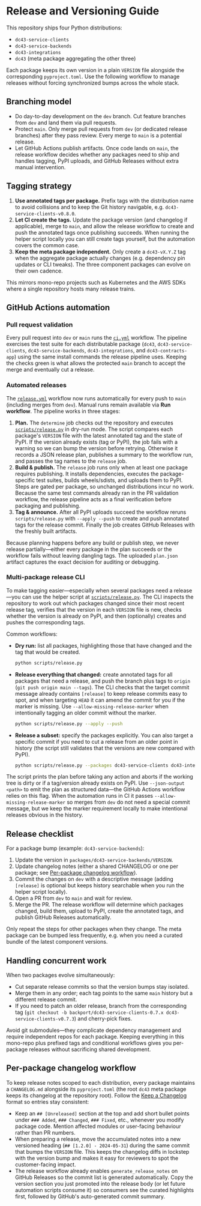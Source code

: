 # Release and Versioning Guide

This repository ships four Python distributions:

- `dc43-service-clients`
- `dc43-service-backends`
- `dc43-integrations`
- `dc43` (meta package aggregating the other three)

Each package keeps its own version in a plain `VERSION` file alongside the corresponding
`pyproject.toml`. Use the following workflow to manage releases without forcing synchronized bumps
across the whole stack.

## Branching model

- Do day-to-day development on the `dev` branch. Cut feature branches from `dev` and land them via
  pull requests.
- Protect `main`. Only merge pull requests from `dev` (or dedicated release branches) after they
  pass review. Every merge to `main` is a potential release.
- Let GitHub Actions publish artifacts. Once code lands on `main`, the release workflow decides
  whether any packages need to ship and handles tagging, PyPI uploads, and GitHub Releases without
  extra manual intervention.

## Tagging strategy

1. **Use annotated tags per package.** Prefix tags with the distribution name to avoid collisions
   and to keep the Git history navigable, e.g. `dc43-service-clients-v0.8.0`.
2. **Let CI create the tags.** Update the package version (and changelog if applicable), merge to
   `main`, and allow the release workflow to create and push the annotated tags once publishing
   succeeds. When running the helper script locally you can still create tags yourself, but the
   automation covers the common case.
3. **Keep the meta package independent.** Only create a `dc43-vX.Y.Z` tag when the aggregate
   package actually changes (e.g. dependency pin updates or CLI tweaks). The three component
   packages can evolve on their own cadence.

This mirrors mono-repo projects such as Kubernetes and the AWS SDKs where a single repository hosts
many release trains.

## GitHub Actions automation

### Pull request validation

Every pull request into `dev` or `main` runs the [`ci.yml`](../.github/workflows/ci.yml) workflow. The
pipeline exercises the test suite for each distributable package (`dc43`, `dc43-service-clients`,
`dc43-service-backends`, `dc43-integrations`, and `dc43-contracts-app`) using the same install
commands the release pipeline uses. Keeping the checks green is what allows the protected `main`
branch to accept the merge and eventually cut a release.

### Automated releases

The [`release.yml`](../.github/workflows/release.yml) workflow now runs automatically for every push
to `main` (including merges from `dev`). Manual runs remain available via **Run workflow**. The
pipeline works in three stages:

1. **Plan.** The `determine` job checks out the repository and executes
   [`scripts/release.py`](../scripts/release.py) in dry-run mode. The script compares each package's
   `VERSION` file with the latest annotated tag and the state of PyPI. If the version already exists
   (tag or PyPI), the job fails with a warning so we can bump the version before retrying. Otherwise
   it records a JSON release plan, publishes a summary to the workflow run, and passes the tag names
   to the `release` job.
2. **Build & publish.** The `release` job runs only when at least one package requires publishing. It
   installs dependencies, executes the package-specific test suites, builds wheels/sdists, and uploads
   them to PyPI. Steps are gated per package, so unchanged distributions incur no work. Because the
   same test commands already ran in the PR validation workflow, the release pipeline acts as a final
   verification before packaging and publishing.
3. **Tag & announce.** After all PyPI uploads succeed the workflow reruns `scripts/release.py` with
   `--apply --push` to create and push annotated tags for the release commit. Finally the job creates
   GitHub Releases with the freshly built artifacts.

Because planning happens before any build or publish step, we never release partially—either every
package in the plan succeeds or the workflow fails without leaving dangling tags. The uploaded
`plan.json` artifact captures the exact decision for auditing or debugging.

### Multi-package release CLI

To make tagging easier—especially when several packages need a release—you can use the helper
script at [`scripts/release.py`](../scripts/release.py). The CLI inspects the repository to work out
which packages changed since their most recent release tag, verifies that the version in each
`VERSION` file is new, checks whether the version is already on PyPI, and then (optionally)
creates and pushes the corresponding tags.

Common workflows:

- **Dry run:** list all packages, highlighting those that have changed and the tag that would be
  created.

  ```bash
  python scripts/release.py
  ```

- **Release everything that changed:** create annotated tags for all packages that need a release,
  and push the branch plus tags to `origin` (`git push origin main --tags`). The CLI checks that the
  target commit message already contains `[release]` to keep release commits easy to spot, and when
  targeting `HEAD` it can amend the commit for you if the marker is missing. Use
  `--allow-missing-release-marker` when intentionally tagging an older commit without the marker.

  ```bash
  python scripts/release.py --apply --push
  ```

- **Release a subset:** specify the packages explicitly. You can also target a specific commit if
  you need to cut a release from an older point in history (the script still validates that the
  versions are new compared with PyPI).

  ```bash
  python scripts/release.py --packages dc43-service-clients dc43-integrations --commit <sha> --apply
  ```

The script prints the plan before taking any action and aborts if the working tree is dirty or if a
tag/version already exists on PyPI. Use `--json-output <path>` to emit the plan as structured data—the
GitHub Actions workflow relies on this flag. When the automation runs in CI it passes
`--allow-missing-release-marker` so merges from `dev` do not need a special commit message, but we keep
the marker requirement locally to make intentional releases obvious in the history.

## Release checklist

For a package bump (example: `dc43-service-backends`):

1. Update the version in `packages/dc43-service-backends/VERSION`.
2. Update changelog notes (either a shared CHANGELOG or one per package; see
   [Per-package changelog workflow](#per-package-changelog-workflow)).
3. Commit the changes on `dev` with a descriptive message (adding `[release]` is optional but keeps
   history searchable when you run the helper script locally).
4. Open a PR from `dev` to `main` and wait for review.
5. Merge the PR. The release workflow will determine which packages changed, build them, upload to
   PyPI, create the annotated tags, and publish GitHub Releases automatically.

Only repeat the steps for other packages when they change. The meta package can be bumped less
frequently, e.g. when you need a curated bundle of the latest component versions.

## Handling concurrent work

When two packages evolve simultaneously:

- Cut separate release commits so that the version bumps stay isolated.
- Merge them in any order; each tag points to the same `main` history but a different release
  commit.
- If you need to patch an older release, branch from the corresponding tag (`git checkout -b
  backport/dc43-service-clients-0.7.x dc43-service-clients-v0.7.3`) and cherry-pick fixes.

Avoid git submodules—they complicate dependency management and require independent repos for each
package. Keeping everything in this mono-repo plus prefixed tags and conditional workflows gives you
per-package releases without sacrificing shared development.

## Per-package changelog workflow

To keep release notes scoped to each distribution, every package maintains a
`CHANGELOG.md` alongside its `pyproject.toml` (the root `dc43` meta package keeps
its changelog at the repository root). Follow the [Keep a Changelog](https://keepachangelog.com/)
format so entries stay consistent:

- Keep an `## [Unreleased]` section at the top and add short bullet points under
  `### Added`, `### Changed`, `### Fixed`, etc., whenever you modify package
  code. Mention affected modules or user-facing behaviour rather than PR
  numbers.
- When preparing a release, move the accumulated notes into a new versioned
  heading (`## [1.2.0] - 2024-05-31`) during the same commit that bumps the
  `VERSION` file. This keeps the changelog diffs in lockstep with the version
  bump and makes it easy for reviewers to spot the customer-facing impact.
- The release workflow already enables `generate_release_notes` on GitHub
  Releases so the commit list is generated automatically. Copy the version
  section you just promoted into the release body (or let future automation
  scripts consume it) so consumers see the curated highlights first, followed by
  GitHub's auto-generated commit summary.
